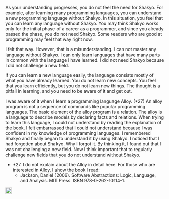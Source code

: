 
As your understanding progresses, you do not feel the need for Shakyo. For example, after learning many programming languages, you can understand a new programming language without Shakyo. In this situation, you feel that you can learn any language without Shakyo. You may think Shakyo works only for the initial phase of a career as a programmer, and since you already passed the phase, you do not need Shakyo. Some readers who are good at programming may feel that way right now.

I felt that way. However, that is a misunderstanding. I can not master any language without Shakyo. I can only learn languages ​​that have many parts in common with the language I have learned. I did not need Shakyo because I did not challenge a new field.

If you can learn a new language easily, the language consists mostly of what you have already learned. You do not learn new concepts. You feel that you learn efficiently, but you do not learn new things. The thought is a pitfall in learning, and you need to be aware of it and get out.

I was aware of it when I learn a programming language Alloy. (*27) An alloy program is not a sequence of commands like popular programming languages. The basic element of the alloy program is a relation. The alloy is a language to describe models by declaring facts and relations. When trying to learn this language, I could not understand by reading the explanation of the book. I felt embarrassed that I could not understand because I was confident in my knowledge of programming languages. I remembered Shakyo and finally began to understand it by using Shakyo. I noticed that I had forgotten about Shakyo. Why I forgot it. By thinking it, I found out that I was not challenging a new field. Now I think important that to regularly challenge new fields that you do not understand without Shakyo.

- *27. I do not explain about the Alloy in detail here. For those who are interested in Alloy, I show the book I read:
    - Jackson, Daniel (2006). Software Abstractions: Logic, Language, and Analysis. MIT Press. ISBN 978-0-262-10114-1.

<img src='https://scrapbox.io/api/pages/nishio/en/icon' alt='en.icon' height="19.5"/>